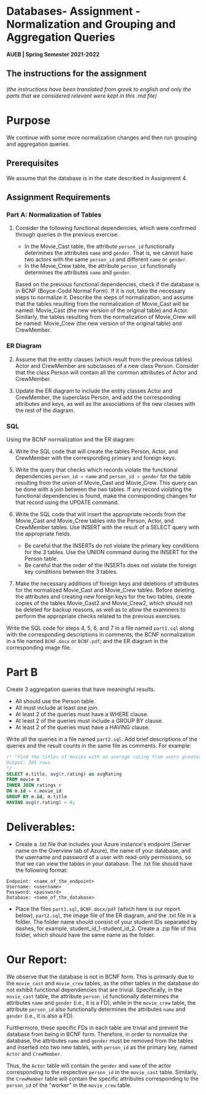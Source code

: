 # **Databases- Assignment - Normalization and Grouping and Aggregation Queries**

**AUEB | Spring Semester 2021-2022** 

## Τhe instructions for the assignment

###### (the instructions have been translated from greek to english and only the parts that we considered relevant were kept in this .md file)

# Purpose
We continue with some more normalization changes and then run grouping and aggregation queries.

## Prerequisites
We assume that the database is in the state described in Assignment 4.

## Assignment Requirements

### Part A: Normalization of Tables

1. Consider the following functional dependencies, which were confirmed through queries in the previous exercise:
   - In the Movie_Cast table, the attribute `person_id` functionally determines the attributes `name` and `gender`. That is, we cannot have two actors with the same `person_id` and different `name` or `gender`.
   - In the Movie_Crew table, the attribute `person_id` functionally determines the attributes `name` and `gender`.
   
   Based on the previous functional dependencies, check if the database is in BCNF (Boyce-Codd Normal Form). If it is not, take the necessary steps to normalize it. Describe the steps of normalization, and assume that the tables resulting from the normalization of Movie_Cast will be named: Movie_Cast (the new version of the original table) and Actor. Similarly, the tables resulting from the normalization of Movie_Crew will be named: Movie_Crew (the new version of the original table) and CrewMember.

### ER Diagram

2. Assume that the entity classes (which result from the previous tables) Actor and CrewMember are subclasses of a new class Person. Consider that the class Person will contain all the common attributes of Actor and CrewMember.

3. Update the ER diagram to include the entity classes Actor and CrewMember, the superclass Person, and add the corresponding attributes and keys, as well as the associations of the new classes with the rest of the diagram.

### SQL

Using the BCNF normalization and the ER diagram:

4. Write the SQL code that will create the tables Person, Actor, and CrewMember with the corresponding primary and foreign keys.

5. Write the query that checks which records violate the functional dependencies `person_id → name` and `person_id → gender` for the table resulting from the union of Movie_Cast and Movie_Crew. This query can be done with a join between the two tables. If any record violating the functional dependencies is found, make the corresponding changes for that record using the UPDATE command.

6. Write the SQL code that will insert the appropriate records from the Movie_Cast and Movie_Crew tables into the Person, Actor, and CrewMember tables. Use INSERT with the result of a SELECT query with the appropriate fields.
   - Be careful that the INSERTs do not violate the primary key conditions for the 3 tables. Use the UNION command during the INSERT for the Person table.
   - Be careful that the order of the INSERTs does not violate the foreign key conditions between the 3 tables.

7. Make the necessary additions of foreign keys and deletions of attributes for the normalized Movie_Cast and Movie_Crew tables. Before deleting the attributes and creating new foreign keys for the two tables, create copies of the tables Movie_Cast2 and Movie_Crew2, which should not be deleted for backup reasons, as well as to allow the examiners to perform the appropriate checks related to the previous exercises.

Write the SQL code for steps 4, 5, 6, and 7 in a file named `part1.sql` along with the corresponding descriptions in comments; the BCNF normalization in a file named `BCNF.docx` or `BCNF.pdf`; and the ER diagram in the corresponding image file.

# Part B

Create 3 aggregation queries that have meaningful results.
- All should use the Person table.
- All must include at least one join.
- At least 2 of the queries must have a WHERE clause.
- At least 2 of the queries must include a GROUP BY clause.
- At least 2 of the queries must have a HAVING clause.

Write all the queries in a file named `part2.sql`. Add brief descriptions of the queries and the result counts in the same file as comments. For example:
```sql
/* "Find the titles of movies with an average rating from users greater than 4, along with their average ratings"
Output: 205 rows
*/
SELECT m.title, avg(r.rating) as avgRating
FROM movie m
INNER JOIN ratings r
ON m.id = r.movie_id
GROUP BY m.id, m.title
HAVING avg(r.rating) > 4;
```
# Deliverables:

- Create a .txt file that includes your Azure instance's endpoint (Server name on the Overview tab of Azure), the name of your database, and the username and password of a user with read-only permissions, so that we can view the tables in your database. The .txt file should have the following format:
```
Endpoint: <name_of_the_endpoint>
Username: <username>
Password: <password>
Database: <name_of_the_database>
```
- Place the files `part1.sql`, `BCNF.docx/pdf` (which here is our report below), `part2.sql`, the image file of the ER diagram, and the .txt file in a folder. The folder name should consist of your student IDs separated by dashes, for example, student_id_1-student_id_2. Create a .zip file of this folder, which should have the same name as the folder.

# Our Report:
We observe that the database is not in BCNF form. This is primarily due to the `movie_cast` and `movie_crew` tables, as the other tables in the database do not exhibit functional dependencies that are trivial. Specifically, in the `movie_cast` table, the attribute `person_id` functionally determines the attributes `name` and `gender` (i.e., it is a FD), while in the `movie_crew` table, the attribute `person_id` also functionally determines the attributes `name` and `gender` (i.e., it is also a FD).

Furthermore, these specific FDs in each table are trivial and prevent the database from being in BCNF form. Therefore, in order to normalize the database, the attributes `name` and `gender` must be removed from the tables and inserted into two new tables, with `person_id` as the primary key, named `Actor` and `CrewMember`.

Thus, the `Actor` table will contain the `gender` and `name` of the actor corresponding to the respective `person_id` in the `movie_cast` table. Similarly, the `CrewMember` table will contain the specific attributes corresponding to the `person_id` of the "worker" in the `movie_crew` table.

